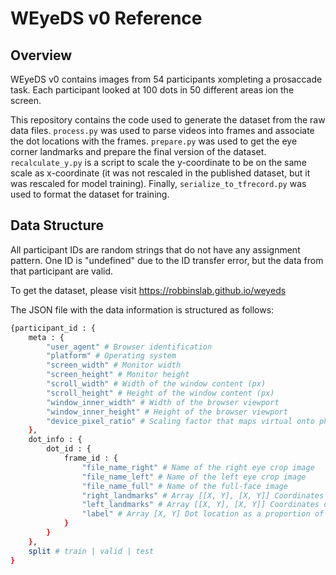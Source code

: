 # WEyeDS v0 Reference

## Overview
WEyeDS v0 contains images from 54 participants xompleting a prosaccade task. 
Each participant looked at 100 dots in 50 different areas ion the screen.

This repository contains the code used to generate the dataset from the raw
data files. <code>process.py</code> was used to parse videos into frames and associate
the dot locations with the frames. <code>prepare.py</code> was used to get the eye corner
landmarks and prepare the final version of the dataset. <code>recalculate_y.py</code> is
a script to scale the y-coordinate to be on the same scale as x-coordinate (it was not rescaled
in the published dataset, but it was rescaled for model training). Finally, 
<code>serialize_to_tfrecord.py</code> was used to format the dataset for training.


## Data Structure
All participant IDs are random strings that do not have any assignment pattern. One ID is "undefined"
due to the ID transfer error, but the data from that participant are valid.

To get the dataset, please visit https://robbinslab.github.io/weyeds

The JSON file with the data information is structured as follows:

```bash
{participant_id : {
    meta : {
        "user_agent" # Browser identification
        "platform" # Operating system
        "screen_width" # Monitor width
        "screen_height" # Monitor height
        "scroll_width" # Width of the window content (px)
        "scroll_height" # Height of the window content (px)
        "window_inner_width" # Width of the browser viewport
        "window_inner_height" # Height of the browser viewport
        "device_pixel_ratio" # Scaling factor that maps virtual onto physical pixels
    },
    dot_info : {
        dot_id : {
            frame_id : {
                "file_name_right" # Name of the right eye crop image
                "file_name_left" # Name of the left eye crop image
                "file_name_full" # Name of the full-face image
                "right_landmarks" # Array [[X, Y], [X, Y]] Coordinates of the eye corner landmarks for the right eye
                "left_landmarks" # Array [[X, Y], [X, Y]] Coordinates of the eye corner landmarks for the left eye
                "label" # Array [X, Y] Dot location as a proportion of a viewport
            }
        }
    },
    split # train | valid | test
}
```